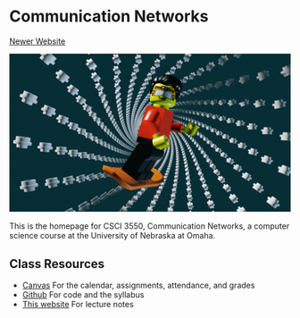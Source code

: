 # Communication Networks

[Newer Website](https://two.ricks.io/Universal)

![Communication Networks Splash Image](./images/CommNetworks.png)

This is the homepage for  CSCI 3550, Communication Networks, a computer science course at the University of Nebraska at Omaha.

## Class Resources
* [Canvas](https://unomaha.instructure.com/) For the calendar, assignments, attendance, and grades
* [Github](https://github.com/cs3550) For code and the syllabus
* [This website](https://net.ricks.io) For lecture notes

